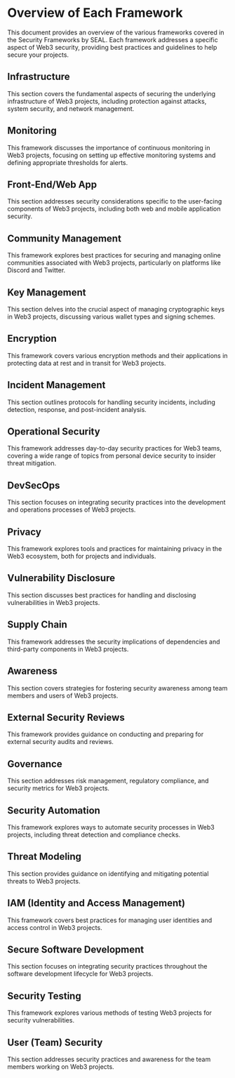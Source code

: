 # Overview of Each Framework

This document provides an overview of the various frameworks covered in the Security Frameworks by SEAL. Each framework addresses a specific aspect of Web3 security, providing best practices and guidelines to help secure your projects.

## Infrastructure

This section covers the fundamental aspects of securing the underlying infrastructure of Web3 projects, including protection against attacks, system security, and network management.

## Monitoring

This framework discusses the importance of continuous monitoring in Web3 projects, focusing on setting up effective monitoring systems and defining appropriate thresholds for alerts.

## Front-End/Web App

This section addresses security considerations specific to the user-facing components of Web3 projects, including both web and mobile application security.

## Community Management

This framework explores best practices for securing and managing online communities associated with Web3 projects, particularly on platforms like Discord and Twitter.

## Key Management

This section delves into the crucial aspect of managing cryptographic keys in Web3 projects, discussing various wallet types and signing schemes.

## Encryption

This framework covers various encryption methods and their applications in protecting data at rest and in transit for Web3 projects.

## Incident Management

This section outlines protocols for handling security incidents, including detection, response, and post-incident analysis.

## Operational Security

This framework addresses day-to-day security practices for Web3 teams, covering a wide range of topics from personal device security to insider threat mitigation.

## DevSecOps

This section focuses on integrating security practices into the development and operations processes of Web3 projects.

## Privacy

This framework explores tools and practices for maintaining privacy in the Web3 ecosystem, both for projects and individuals.

## Vulnerability Disclosure

This section discusses best practices for handling and disclosing vulnerabilities in Web3 projects.

## Supply Chain

This framework addresses the security implications of dependencies and third-party components in Web3 projects.

## Awareness

This section covers strategies for fostering security awareness among team members and users of Web3 projects.

## External Security Reviews

This framework provides guidance on conducting and preparing for external security audits and reviews.

## Governance

This section addresses risk management, regulatory compliance, and security metrics for Web3 projects.

## Security Automation

This framework explores ways to automate security processes in Web3 projects, including threat detection and compliance checks.

## Threat Modeling

This section provides guidance on identifying and mitigating potential threats to Web3 projects.

## IAM (Identity and Access Management)

This framework covers best practices for managing user identities and access control in Web3 projects.

## Secure Software Development

This section focuses on integrating security practices throughout the software development lifecycle for Web3 projects.

## Security Testing

This framework explores various methods of testing Web3 projects for security vulnerabilities.

## User (Team) Security

This section addresses security practices and awareness for the team members working on Web3 projects.
